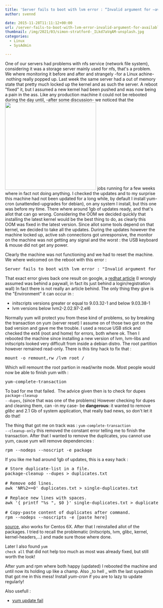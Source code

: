```yaml
---
title: 'Server fails to boot with lvm error : “Invalid argument for –available: ay Error during parsing of command line.”'
author: svennd

date: 2015-11-28T11:11:12+00:00
url: /server-fails-to-boot-with-lvm-error-invalid-argument-for-available-ay-error-during-parsing-of-command-line/
thumbnail: /img/2021/03/simon-stratford-_ILkd7aVqAM-unsplash.jpg
categories:
  - Linux
  - SysAdmin

---
```

One of our servers had problems with nfs service (network file system), considering it was a storage server mainly used for nfs, that's a problem. We where monitoring it before and after and strangely -for a Linux achine- nothing really popped up. Last week the same server had a out of memory state that pretty much locked up the kernel and as such the server. A reboot "fixed" it, but I assumed a new kernel had been pushed and was now being a pain in the ass. Like any production machine it could not be rebooted during the day until, -after some discussion- we noticed that the<img loading="lazy" class="alignnone wp-image-948" src="/img//2015/07/29733608-1.jpg" width="300" height="288" srcset="/img/2015/07/29733608-1.jpg 788w, /img/2015/07/29733608-1-300x288.jpg 300w, /img/2015/07/29733608-1-768x737.jpg 768w, /img/2015/07/29733608-1-1x1.jpg 1w" sizes="(max-width: 300px) 100vw, 300px" /> jobs running for a few weeks where in fact not doing anything. I checked the updates and to my surprise this machine had not been updated for a long while, by default I install yum-cron (unattended-upgrades for debian), on any system I install, but this one was before my time. There where around 1gb of updates ready, and that's allot that can go wrong. Considering the OOM we decided quickly that installing the latest kernel would be the best thing to do, as clearly this OOM was fixed in the latest version. Since allot some tools depend on that kernel, we decided to take all the updates. During the updates however the machine locked up, active ssh connections got unresponsive, the monitor on the machine was not getting any signal and the worst : the USB keyboard & mouse did not get any power.

Clearly the machine was not functioning and we had to reset the machine. We where welcomed on the reboot with this error :

<pre class="EnlighterJSRAW" data-enlighter-linenumbers="false">Server fails to boot with lvm error : "Invalid argument for --available: ay Error during parsing of command line."</pre>

That exact error gives back one result on google, a [redhat article][1] (I wrongly assumed was behind a paywall, in fact its just behind a login/registration wall) In fact there is not really an article behind. The only thing they give is the "Environment" it can occur in :

  * initscripts versions greater or equal to 9.03.32-1 and below 9.03.38-1
  * lvm versions below lvm2-2.02.97-2.el6

Normally yum will protect you from these kind of problems, so by breaking the transaction on yum (server reset) I assume on of those two got on the bad version and gave me the trouble. I used a rescue USB stick and checked the ext4 (root and home) for errors, both where ok. Then I rebooted the machine since installing a new version of lvm, lvm-libs and initscripts looked very difficult from inside a debian distro. The root partition however remained read-only. There is this tiny hack to fix that :

<pre>mount -o remount,rw /lvm_root /</pre>

Which will remount the root partion in read/write mode. Most people would now be able to finish yum with :

<pre>yum-complete-transaction</pre>

To bad for me that failed.  The advice given then is to check for dupes <code class="EnlighterJSRAW" data-enlighter-language="null">package-cleanup --dupes</code>, (since that was one of the problems) However checking for dupes and cleaning them, can -in my case- be **dangerous:** it wanted to remove _glibc_ and 2.1 Gb of system application, that really bad news, so don't let it do that!

The thing that got me on track was : <code class="EnlighterJSRAW" data-enlighter-language="null">yum-complete-transaction --cleanup-only</code> this removed the constant error telling me to finish the transaction. After that I wanted to remove the duplicates, you cannot use yum, cause yum will remove dependencies :

<pre>rpm --nodeps --noscript -e package</pre>

If you like me had around 1gb of updates, this is a easy hack :

<pre># Store duplicate-list in a file.
package-cleanup --dupes &gt; duplicates.txt

# Remove odd lines.
awk 'NR%2==0' duplicates.txt &gt; single-duplicates.txt

# Replace new lines with spaces.
awk '{ printf "%s ", $0 }' single-duplicates.txt &gt; duplicates.txt

# Copy-paste content of duplicates after command.
rpm --nodeps --noscripts -e [paste here]
</pre>

[source][2], also works for Centos 6X. After that I reinstalled allot of the packages. I tried to recall the problematic (initscripts, lvm, glibc, kernel, kernel-headers,...) and made sure those where done.

Later I also found <code class="EnlighterJSRAW" data-enlighter-language="null">yum check all</code> that did not help too much as most was already fixed, but still worth the look!

After yum and rpm where both happy (updated) I rebooted the machine and until now its holding up like a champ. Also _to hell _ with the last sysadmin that got me in this mess! Install _yum-cron_ if you are to lazy to update regularly!

Also usefull :

  * [yum update fail][3]

 [1]: https://access.redhat.com/solutions/381313
 [2]: http://forums.fedoraforum.org/showthread.php?p=1686441#post1686441
 [3]: https://destefano.wordpress.com/2013/08/13/yum-update-fail/